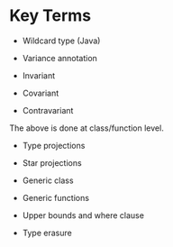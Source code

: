 # Key Terms

- Wildcard type (Java)
- Variance annotation


- Invariant
- Covariant
- Contravariant

The above is done at class/function level.

- Type projections
- Star projections

- Generic class
- Generic functions

- Upper bounds and where clause

- Type erasure
